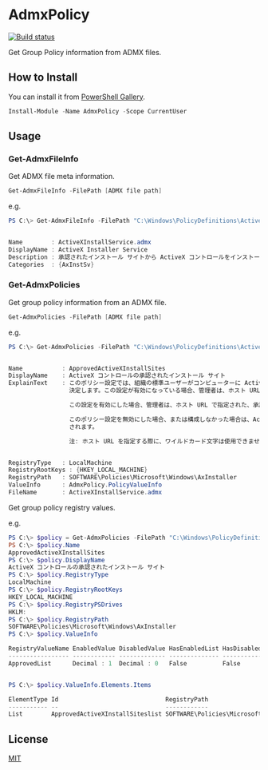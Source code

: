 # AdmxPolicy

[![Build status](https://ci.appveyor.com/api/projects/status/jsa7ayx1qa1yj03s?svg=true)](https://ci.appveyor.com/project/stknohg/admxpolicy)

Get Group Policy information from ADMX files.  

## How to Install

You can install it from [PowerShell Gallery](https://www.powershellgallery.com/packages/AdmxPolicy/).

```ps1
Install-Module -Name AdmxPolicy -Scope CurrentUser
```

## Usage

### Get-AdmxFileInfo

Get ADMX file meta information.

```ps1
Get-AdmxFileInfo -FilePath [ADMX file path]
```

e.g.

```ps1
PS C:\> Get-AdmxFileInfo -FilePath "C:\Windows\PolicyDefinitions\ActiveXInstallService.admx" | Format-List


Name        : ActiveXInstallService.admx
DisplayName : ActiveX Installer Service
Description : 承認されたインストール サイトから ActiveX コントロールをインストールする
Categories  : {AxInstSv}
```

### Get-AdmxPolicies

Get group policy information from an ADMX file.

```ps1
Get-AdmxPolicies -FilePath [ADMX file path]
```

e.g.

```ps1
PS C:\> Get-AdmxPolicies -FilePath "C:\Windows\PolicyDefinitions\ActiveXInstallService.admx" | Select-Object -First 1 | Format-List


Name           : ApprovedActiveXInstallSites
DisplayName    : ActiveX コントロールの承認されたインストール サイト
ExplainText    : このポリシー設定では、組織の標準ユーザーがコンピューターに ActiveX コントロールをインストールする際に使用できる ActiveX インストール サイトを
                 決定します。この設定が有効になっている場合、管理者は、ホスト URL で指定された、承認された Activex インストール サイトの一覧を作成できます。

                 この設定を有効にした場合、管理者は、ホスト URL で指定された、承認された ActiveX インストール サイトの一覧を作成できます。

                 このポリシー設定を無効にした場合、または構成しなかった場合は、ActiveX コントロールのインストール前に、管理者資格情報を求めるダイアログが表示
                 されます。

                 注: ホスト URL を指定する際に、ワイルドカード文字は使用できません。


RegistryType   : LocalMachine
RegistryRootKeys : {HKEY_LOCAL_MACHINE}
RegistryPath   : SOFTWARE\Policies\Microsoft\Windows\AxInstaller
ValueInfo      : AdmxPolicy.PolicyValueInfo
FileName       : ActiveXInstallService.admx
```

Get group policy registry values.  

e.g.

```ps1
PS C:\> $policy = Get-AdmxPolicies -FilePath "C:\Windows\PolicyDefinitions\ActiveXInstallService.admx" | Select-Object -First 1
PS C:\> $policy.Name
ApprovedActiveXInstallSites
PS C:\> $policy.DisplayName
ActiveX コントロールの承認されたインストール サイト
PS C:\> $policy.RegistryType
LocalMachine
PS C:\> $policy.RegistryRootKeys
HKEY_LOCAL_MACHINE
PS C:\> $policy.RegistryPSDrives
HKLM:
PS C:\> $policy.RegistryPath
SOFTWARE\Policies\Microsoft\Windows\AxInstaller
PS C:\> $policy.ValueInfo

RegistryValueName EnabledValue DisabledValue HasEnabledList HasDisabledList HasElements
----------------- ------------ ------------- -------------- --------------- -----------
ApprovedList      Decimal : 1  Decimal : 0   False          False           True


PS C:\> $policy.ValueInfo.Elements.Items

ElementType Id                              RegistryPath                                                                RegistryValueName
----------- --                              ------------                                                                -----------------
List        ApprovedActiveXInstallSiteslist SOFTWARE\Policies\Microsoft\Windows\AxInstaller\ApprovedActiveXInstallSites
```

## License

[MIT](./LICENSE)